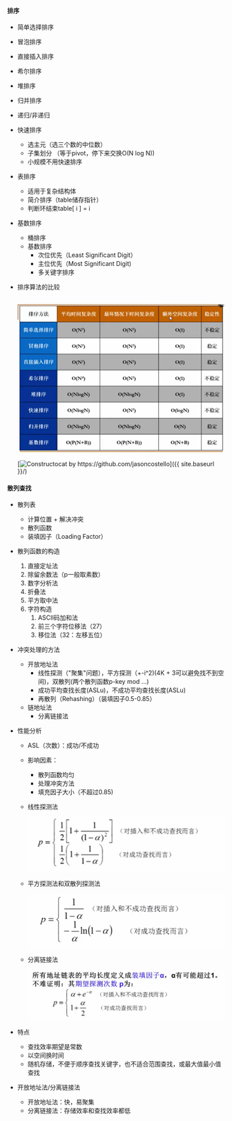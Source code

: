#### 排序

+ 简单选择排序
+ 冒泡排序
+ 直接插入排序
+ 希尔排序
+ 堆排序

+ 归并排序
  
+ 递归/非递归
  
+ 快速排序
  + 选主元（选三个数的中位数）
  + 子集划分 （等于pivot，停下来交换O(N log N))
  + 小规模不用快速排序
+ 表排序
  + 适用于复杂结构体
  + 简介排序（table储存指针）
  + 判断环结束table[ i ] = i

+ 基数排序

  + 桶排序
  + 基数排序
    + 次位优先（Least Significant Digit）
    + 主位优先（Most Significant Digit)
    + 多关键字排序

+ 排序算法的比较

  ​			![排序算法的比较](排序算法的比较.png)

  [<img src="{{ site.baseurl }}/images/排序算法的比较.png" alt="Constructocat by https://github.com/jasoncostello" style="width: 400px;"/>]({{ site.baseurl }}/)

#### 散列查找

+ 散列表 
  + 计算位置 + 解决冲突
  + 散列函数
  + 装填因子（Loading Factor）
  
+ 散列函数的构造
  1. 直接定址法
  2. 除留余数法（p一般取素数） 
  3. 数字分析法
  4. 折叠法
  5. 平方取中法
  6. 字符构造
     1. ASCII码加和法
     2. 前三个字符位移法（27）
     3. 移位法（32：左移五位）
  
+ 冲突处理的方法

  + 开放地址法
    + 线性探测（"聚集"问题），平方探测（+-i^2)(4K + 3可以避免找不到空间)，双散列(两个散列函数p-key mod ...)
    + 成功平均查找长度(ASLu)，不成功平均查找长度(ASLu)  
    + 再散列（Rehashing）（装填因子0.5-0.85）
  + 链地址法
    + 分离链接法

+ 性能分析

  + ASL（次数）：成功/不成功

  + 影响因素：

    + 散列函数均匀
    + 处理冲突方法
    + 填充因子大小（不超过0.85)

  + 线性探测法

    ![](线性探测的查找性能.png)

  + 平方探测法和双散列探测法

    ![](平方探测法查找性能.png)

  + 分离链接法

    ![](分离链接法的查找性能.png)

+ 特点

  + 查找效率期望是常数
  + 以空间换时间
  + 随机存储，不便于顺序查找关键字，也不适合范围查找，或最大值最小值查找

+ 开放地址法/分离链接法

  + 开放地址法：快，易聚集
  + 分离链接法：存储效率和查找效率都低